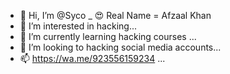 - 👋 Hi, I’m @Syco
_ 😍 Real Name = Afzaal Khan
- 👀 I’m interested in hacking...
- 🌱 I’m currently learning hacking courses ...
- 💞️ I’m looking to hacking social media accounts...
- 📫 https://wa.me/923556159234 ...

